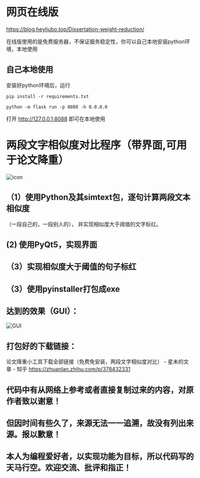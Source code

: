 # 网页在线版
https://blog.heyliubo.top/Dissertation-weight-reduction/

在线版使用的是免费服务器，不保证服务稳定性，你可以自己本地安装python环境，本地使用
## 自己本地使用
安装好python环境后，运行
```shell
pip install -r requirements.txt
```
```shell
python -m flask run -p 8088 -h 0.0.0.0
```
打开 http://127.0.0.1:8088 即可在本地使用

# 两段文字相似度对比程序（带界面,可用于论文降重）
![icon](icon.ico)
## （1）使用Python及其simtext包，逐句计算两段文本相似度
（一段自己的，一段别人的），
并实现相似度大于阈值的文字标红。
##  (2) 使用PyQt5，实现界面
## （3）实现相似度大于阈值的句子标红
## （3）使用pyinstaller打包成exe

## 达到的效果（GUI）：
![GUI](gui.png)

## 打包好的下载链接：
论文降重小工具下载全部链接（免费免安装，两段文字相似度对比） - 星未的文章 - 知乎
https://zhuanlan.zhihu.com/p/378432331

## 代码中有从网络上参考或者直接复制过来的内容，对原作者致以谢意！
## 但因时间有些久了，来源无法一一追溯，故没有列出来源。报以歉意！
## 本人为编程爱好者，以实现功能为目标，所以代码写的天马行空。欢迎交流、批评和指正！
